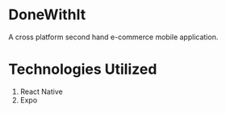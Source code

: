 # DoneWithIt
A cross platform second hand e-commerce mobile application. 

# Technologies Utilized
1. React Native
2. Expo
